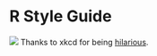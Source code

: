 # R Style Guide

![](https://imgs.xkcd.com/comics/code_quality_2.png)
Thanks to xkcd for being [hilarious](https://xkcd.com/1695/).
